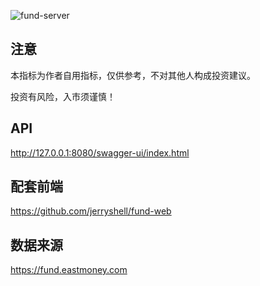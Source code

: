 ![fund-server](https://socialify.git.ci/jerryshell/fund-server/image?description=1&font=Inter&forks=1&issues=1&language=1&owner=1&pattern=Brick%20Wall&pulls=1&stargazers=1&theme=Dark)

## 注意

本指标为作者自用指标，仅供参考，不对其他人构成投资建议。

投资有风险，入市须谨慎！

## API

http://127.0.0.1:8080/swagger-ui/index.html

## 配套前端

https://github.com/jerryshell/fund-web

## 数据来源

https://fund.eastmoney.com
